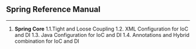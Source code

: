 ## Spring Reference Manual
<hr/>

1. <strong>Spring Core</strong>
1.1.Tight and Loose Coupling 
1.2. XML Configuration for IoC and DI
1.3. Java Configuration for IoC and DI
1.4. Annotations and Hybrid combination for IoC and DI